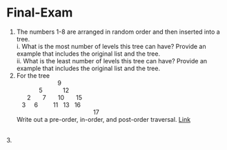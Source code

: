 # Final-Exam

1. The numbers 1-8 are arranged in random order and then inserted into a tree. <br>
    i. What is the most number of levels this tree can have? Provide an example that includes the original list and the tree. <br>
    ii. What is the least number of levels this tree can have? Provide an example that includes the original list and the tree. <br>
2. For the tree <br>
        &nbsp;&nbsp;&nbsp;&nbsp;&nbsp;&nbsp;&nbsp;&nbsp;&nbsp;&nbsp;&nbsp;&nbsp;&nbsp;&nbsp;&nbsp;&nbsp;&nbsp;&nbsp;&nbsp;&nbsp;&nbsp;&nbsp;&nbsp; 9 <br>
&nbsp;&nbsp;&nbsp;&nbsp;&nbsp;&nbsp;&nbsp;&nbsp;&nbsp;&nbsp;&nbsp;&nbsp;   5 &nbsp;&nbsp;&nbsp;&nbsp;&nbsp;&nbsp;&nbsp;&nbsp;&nbsp;&nbsp; 12<br>
&nbsp;&nbsp;&nbsp;&nbsp;&nbsp;                    2 &nbsp;&nbsp;&nbsp;&nbsp;&nbsp; 7 &nbsp;&nbsp;&nbsp;&nbsp;&nbsp; 10 &nbsp;&nbsp;&nbsp;&nbsp;&nbsp; 15<br>
&nbsp;&nbsp;                     3 &nbsp;&nbsp;&nbsp; 6 &nbsp;&nbsp;&nbsp;&nbsp;&nbsp;&nbsp;&nbsp; 11 &nbsp; 13 &nbsp; 16<br>
&nbsp;&nbsp;&nbsp;&nbsp;&nbsp;&nbsp;&nbsp;&nbsp;&nbsp;&nbsp;&nbsp;&nbsp;&nbsp;&nbsp;&nbsp;&nbsp;&nbsp;&nbsp;&nbsp;&nbsp;&nbsp;&nbsp;&nbsp;&nbsp;&nbsp;&nbsp;&nbsp;&nbsp;&nbsp;&nbsp;&nbsp;&nbsp;&nbsp;&nbsp;&nbsp;&nbsp;&nbsp;&nbsp;&nbsp;&nbsp;&nbsp;&nbsp;&nbsp;&nbsp;                                        17<br>
   Write out a pre-order, in-order, and post-order traversal. [Link](https://en.wikipedia.org/wiki/Tree_traversal)
<br>
3. 
